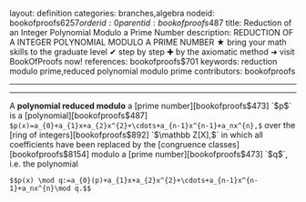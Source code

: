 layout: definition
categories: branches,algebra
nodeid: bookofproofs$6257
orderid: 0
parentid: bookofproofs$487
title: Reduction of an Integer Polynomial Modulo a Prime Number
description: REDUCTION OF A INTEGER POLYNOMIAL MODULO A PRIME NUMBER ★ bring your math skills to the graduate level ✔ step by step ✚ by the axiomatic method ➜ visit BookOfProofs now!
references: bookofproofs$701
keywords: reduction modulo prime,reduced polynomial modulo prime
contributors: bookofproofs

---


---

A **polynomial reduced modulo** a [prime number][bookofproofs$473] `$p$` is a [polynomial][bookofproofs$487] `$p(x)=a_{0}+a_{1}x+a_{2}x^{2}+\cdots+a_{n-1}x^{n-1}+a_nx^{n},$`  over the [ring of integers][bookofproofs$892] `$\mathbb Z[X],$` in which all coefficients have been replaced by the [congruence classes][bookofproofs$8154] modulo a [prime number][bookofproofs$473] `$q$`, i.e. the polynomial

`$$p(x) \mod q:=a_{0}(p)+a_{1}x+a_{2}x^{2}+\cdots+a_{n-1}x^{n-1}+a_nx^{n}\mod q.$$`

